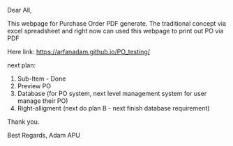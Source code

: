 Dear All,

This webpage for Purchase Order PDF generate. The traditional concept via excel spreadsheet and right now can used this webpage to print out PO via PDF

Here link: https://arfanadam.github.io/PO_testing/

next plan:
1. Sub-Item - Done
2. Preview PO
3. Database (for PO system, next level management system for user manage their PO)
4. Right-alligment (next do plan B - next finish database requirement)

Thank you.

Best Regards,
Adam
APU

